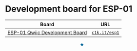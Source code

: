# Development board for ESP-01

| Board | URL |
|---|---|
| [ESP-01 Qwiic Development Board](https://tecsmith.github.io/arduino-esp-01-dev-board/) | [`c1k.it/esp1`](http://c1k.it/esp1) |


<p align="center" style="color:#069">★</p>
